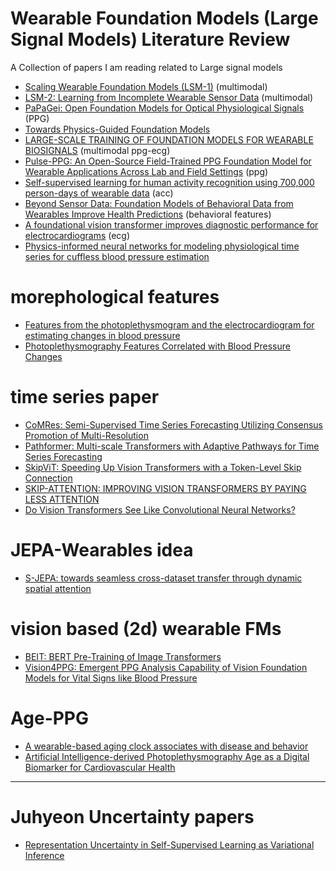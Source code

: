 # Wearable Foundation Models (Large Signal Models) Literature Review
A Collection of papers I am reading related to Large signal models 
- [Scaling Wearable Foundation Models (LSM-1)](https://arxiv.org/abs/2410.13638) (multimodal)
- [LSM-2: Learning from Incomplete Wearable Sensor Data](https://arxiv.org/pdf/2506.05321) (multimodal)
- [PaPaGei: Open Foundation Models for Optical Physiological Signals](https://openreview.net/forum?id=kYwTmlq6Vn) (PPG)
- [Towards Physics-Guided Foundation Models](https://arxiv.org/abs/2502.15013v1)
- [LARGE-SCALE TRAINING OF FOUNDATION MODELS FOR WEARABLE BIOSIGNALS](https://arxiv.org/abs/2312.05409) (multimodal ppg-ecg)
- [Pulse-PPG: An Open-Source Field-Trained PPG Foundation Model for Wearable Applications Across Lab and Field Settings](https://arxiv.org/abs/2502.01108v1) (ppg)
- [Self-supervised learning for human activity recognition using 700,000 person-days of wearable data](https://www.nature.com/articles/s41746-024-01062-3#further-reading) (acc)
- [Beyond Sensor Data: Foundation Models of Behavioral Data from Wearables Improve Health Predictions](https://openreview.net/forum?id=DtVVltU1ak) (behavioral features)
- [A foundational vision transformer improves diagnostic performance for electrocardiograms](https://www.nature.com/articles/s41746-023-00840-9) (ecg)
- [Physics-informed neural networks for modeling physiological time series for cuffless blood pressure estimation](https://www.nature.com/articles/s41746-023-00853-4#Sec2)

# morephological features 
- [Features from the photoplethysmogram and the electrocardiogram for estimating changes in blood pressure](https://www.nature.com/articles/s41598-022-27170-2)
- [Photoplethysmography Features Correlated with Blood Pressure Changes](https://www.mdpi.com/2075-4418/14/20/2309)

# time series paper
- [CoMRes: Semi-Supervised Time Series Forecasting Utilizing Consensus Promotion of Multi-Resolution](https://openreview.net/forum?id=bRa4JLPzii&noteId=iI7xlVG9pG)
- [Pathformer: Multi-scale Transformers with Adaptive Pathways for Time Series Forecasting](https://arxiv.org/abs/2402.05956)
- [SkipViT: Speeding Up Vision Transformers with a Token-Level Skip Connection](https://arxiv.org/pdf/2401.15293)
- [SKIP-ATTENTION: IMPROVING VISION TRANSFORMERS BY PAYING LESS ATTENTION](https://openreview.net/pdf?id=vI95kcLAoU)
- [Do Vision Transformers See Like Convolutional Neural Networks?](https://proceedings.neurips.cc/paper/2021/file/652cf38361a209088302ba2b8b7f51e0-Paper.pdf)

# JEPA-Wearables idea
- [S-JEPA: towards seamless cross-dataset transfer through dynamic spatial attention](https://arxiv.org/abs/2403.11772)

# vision based (2d) wearable FMs
- [BEIT: BERT Pre-Training of Image Transformers](https://arxiv.org/abs/2106.08254)
- [Vision4PPG: Emergent PPG Analysis Capability of Vision Foundation Models for Vital Signs like Blood Pressure](https://arxiv.org/abs/2510.10366)

# Age-PPG
- [A wearable-based aging clock associates with disease and behavior](https://www.nature.com/articles/s41467-025-64275-4)
- [Artificial Intelligence-derived Photoplethysmography Age as a Digital Biomarker for Cardiovascular Health](https://arxiv.org/abs/2502.12990)


---

# Juhyeon Uncertainty papers
- [Representation Uncertainty in Self-Supervised Learning as Variational Inference](https://arxiv.org/pdf/2203.11437)

